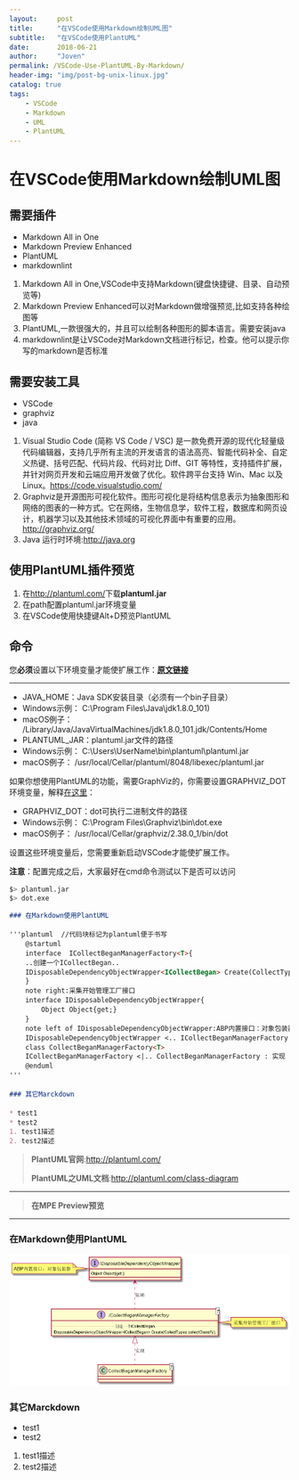 ```yaml
---
layout:     post
title:      "在VSCode使用Markdown绘制UML图"
subtitle:   "在VSCode使用PlantUML"
date:       2018-06-21
author:     "Joven"
permalink: /VSCode-Use-PlantUML-By-Markdown/
header-img: "img/post-bg-unix-linux.jpg"
catalog: true
tags:
    - VSCode
    - Markdown
    - UML
    - PlantUML
---
```


# 在VSCode使用Markdown绘制UML图

## 需要插件

* Markdown All in One
* Markdown Preview Enhanced
* PlantUML
* markdownlint
1. Markdown All in One,VSCode中支持Markdown(键盘快捷键、目录、自动预览等)
2. Markdown Preview Enhanced可以对Markdown做增强预览,比如支持各种绘图等
3. PlantUML,一款很强大的，并且可以绘制各种图形的脚本语言。需要安装java
4. markdownlint是让VSCode对Markdown文档进行标记，检查。他可以提示你写的markdown是否标准

## 需要安装工具

* VSCode
* graphviz
* java
1. Visual Studio Code (简称 VS Code / VSC) 是一款免费开源的现代化轻量级代码编辑器，支持几乎所有主流的开发语言的语法高亮、智能代码补全、自定义热键、括号匹配、代码片段、代码对比 Diff、GIT 等特性，支持插件扩展，并针对网页开发和云端应用开发做了优化。软件跨平台支持 Win、Mac 以及 Linux。<https://code.visualstudio.com/>
2. Graphviz是开源图形可视化软件。图形可视化是将结构信息表示为抽象图形和网络的图表的一种方式。它在网络，生物信息学，软件工程，数据库和网页设计，机器学习以及其他技术领域的可视化界面中有重要的应用。 <http://graphviz.org/>
3. Java 运行时环境:<http://java.org>

## 使用PlantUML插件预览

1. 在<http://plantuml.com/>下载**plantuml.jar**
2. 在path配置plantuml.jar环境变量
3. 在VSCode使用快捷键Alt+D预览PlantUML

## 命令

您**必须**设置以下环境变量才能使扩展工作：[**原文链接**](https://marketplace.visualstudio.com/items?itemName=okazuki.okazukiplantuml)

---

* JAVA_HOME：Java SDK安装目录（必须有一个bin子目录）
* Windows示例： C:\Program Files\Java\jdk1.8.0_101)
* macOS例子： /Library/Java/JavaVirtualMachines/jdk1.8.0_101.jdk/Contents/Home
* PLANTUML_JAR：plantuml.jar文件的路径
* Windows示例： C:\Users\UserName\bin\plantuml\plantuml.jar
* macOS例子： /usr/local/Cellar/plantuml/8048/libexec/plantuml.jar

如果你想使用PlantUML的功能，需要GraphViz的，你需要设置GRAPHVIZ_DOT环境变量，解释[在这里](http://plantuml.com/graphviz-dot)：

* GRAPHVIZ_DOT：dot可执行二进制文件的路径
* Windows示例： C:\Program Files\Graphviz\bin\dot.exe
* macOS例子： /usr/local/Cellar/graphviz/2.38.0_1/bin/dot

设置这些环境变量后，您需要重新启动VSCode才能使扩展工作。

**注意**：配置完成之后，大家最好在cmd命令测试以下是否可以访问

```bash
$> plantuml.jar
$> dot.exe
```

```markdown
### 在Markdown使用PlantUML

'''plantuml  //代码块标记为plantuml便于书写
    @startuml
    interface  ICollectBeganManagerFactory<T>{
    ..创建一个ICollectBegan..
    IDisposableDependencyObjectWrapper<ICollectBegan> Create(CollectTypes collectClassify);
    }
    note right:采集开始管理工厂接口
    interface IDisposableDependencyObjectWrapper{
        Object Object{get;}
    }
    note left of IDisposableDependencyObjectWrapper:ABP内置接口：对象包装器
    IDisposableDependencyObjectWrapper <.. ICollectBeganManagerFactory : 依赖
    class CollectBeganManagerFactory<T>
    ICollectBeganManagerFactory <|.. CollectBeganManagerFactory : 实现
    @enduml
'''

### 其它Marckdown

* test1
* test2
1. test1描述
2. test2描述
```

> **PlantUML官网**:<http://plantuml.com/>
>  
> **PlantUML之UML文档**:<http://plantuml.com/class-diagram>

---

> **在MPE Preview预览**

---

### 在Markdown使用PlantUML

![MPE Preview预览](/img/in-post/2018-06-21-VSCode-Use-PlantUML-By-Markdown.png)

### 其它Marckdown

* test1
* test2
1. test1描述
2. test2描述
